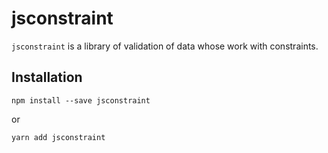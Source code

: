 # jsconstraint

`jsconstraint` is a library of validation of data whose work with constraints.

## Installation

```npm install --save jsconstraint```

or

```yarn add jsconstraint```
